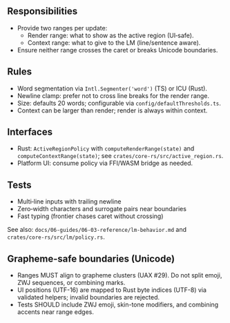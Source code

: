 <!--══════════════════════════════════════════════════
  ╔══════════════════════════════════════════════════════╗
  ║  ░  A C T I V E   R E G I O N   P O L I C Y  ░░░░░░░  ║
  ║                                                      ║
  ║   Render vs Context ranges, newline clamps, and      ║
  ║   validation frontier semantics.                     ║
  ║                                                      ║
  ╚══════════════════════════════════════════════════════╝
    • WHAT ▸ How we compute active‑region ranges consistently
    • WHY  ▸ One source of truth for visuals and LM spans
    • HOW  ▸ Deterministic word segmentation + clamps
-->

## Responsibilities

- Provide two ranges per update:
  - Render range: what to show as the active region (UI‑safe).
  - Context range: what to give to the LM (line/sentence aware).
- Ensure neither range crosses the caret or breaks Unicode boundaries.

## Rules

- Word segmentation via `Intl.Segmenter('word')` (TS) or ICU (Rust).
- Newline clamp: prefer not to cross line breaks for the render range.
- Size: defaults 20 words; configurable via `config/defaultThresholds.ts`.
- Context can be larger than render; render is always within context.

## Interfaces

- Rust: `ActiveRegionPolicy` with `computeRenderRange(state)` and `computeContextRange(state)`; see `crates/core-rs/src/active_region.rs`.
- Platform UI: consume policy via FFI/WASM bridge as needed.

## Tests

- Multi‑line inputs with trailing newline
- Zero‑width characters and surrogate pairs near boundaries
- Fast typing (frontier chases caret without crossing)

See also: `docs/06-guides/06-03-reference/lm-behavior.md` and `crates/core-rs/src/lm/policy.rs`.

## Grapheme-safe boundaries (Unicode)

- Ranges MUST align to grapheme clusters (UAX #29). Do not split emoji, ZWJ sequences, or combining marks.
- UI positions (UTF-16) are mapped to Rust byte indices (UTF-8) via validated helpers; invalid boundaries are rejected.
- Tests SHOULD include ZWJ emoji, skin-tone modifiers, and combining accents near range edges.
